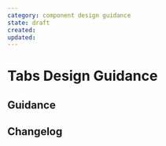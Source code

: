 ```yaml
---
category: component design guidance
state: draft
created: 
updated: 
---
```


# Tabs Design Guidance

## Guidance

## Changelog
